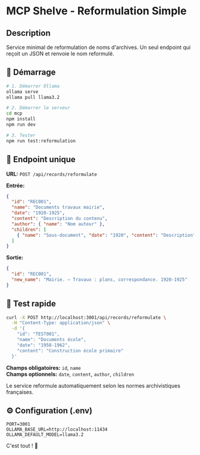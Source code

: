 # MCP Shelve - Reformulation Simple

## Description

Service minimal de reformulation de noms d'archives. Un seul endpoint qui reçoit un JSON et renvoie le nom reformulé.

## 🚀 Démarrage

```bash
# 1. Démarrer Ollama
ollama serve
ollama pull llama3.2

# 2. Démarrer le serveur
cd mcp
npm install
npm run dev

# 3. Tester
npm run test:reformulation
```

## 📡 Endpoint unique

**URL:** `POST /api/records/reformulate`

**Entrée:**
```json
{
  "id": "REC001",
  "name": "Documents travaux mairie",
  "date": "1920-1925",
  "content": "Description du contenu",
  "author": { "name": "Nom auteur" },
  "children": [
    { "name": "Sous-document", "date": "1920", "content": "Description" }
  ]
}
```

**Sortie:**
```json
{
  "id": "REC001",
  "new_name": "Mairie. — Travaux : plans, correspondance. 1920-1925"
}
```

## 🧪 Test rapide

```bash
curl -X POST http://localhost:3001/api/records/reformulate \
  -H "Content-Type: application/json" \
  -d '{
    "id": "TEST001",
    "name": "Documents école",
    "date": "1958-1962",
    "content": "Construction école primaire"
  }'
```

**Champs obligatoires:** `id`, `name`  
**Champs optionnels:** `date`, `content`, `author`, `children`

Le service reformule automatiquement selon les normes archivistiques françaises.

## ⚙️ Configuration (.env)

```env
PORT=3001
OLLAMA_BASE_URL=http://localhost:11434
OLLAMA_DEFAULT_MODEL=llama3.2
```

C'est tout ! 🎯
